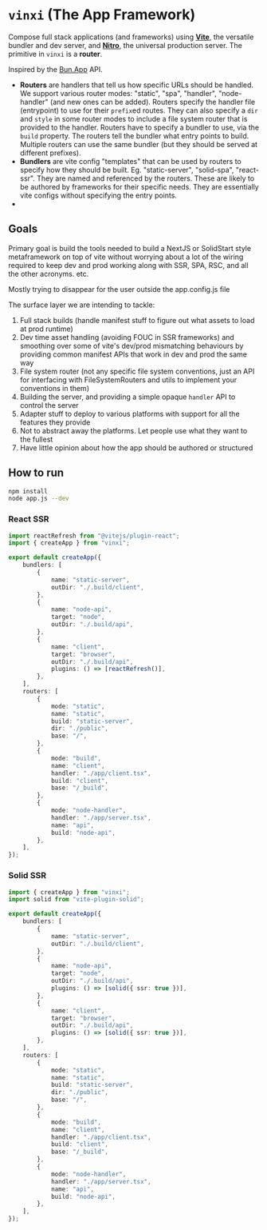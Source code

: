 # `vinxi` (The App Framework)
Compose full stack applications (and frameworks) using [**Vite**](https://github.com/vitejs/vite), the versatile bundler and dev server, and [**Nitro**](https://github.com/unjs/nitro), the universal production server. The primitive in `vinxi` is a **router**. 

Inspired by the [Bun.App](https://bun.sh/blog/bun-bundler#sneak-peek-bun-app) API. 

- **Routers** are handlers that tell us how specific URLs should be handled. We support various router modes: "static", "spa", "handler", "node-handler" (and new ones can be added). Routers specify the handler file (entrypoint) to use for their `prefix`ed routes. They can also specify a `dir` and `style` in some router modes to include a file system router that is provided to the handler. Routers have to specify a bundler to use, via the `build` property. The routers tell the bundler what entry points to build. Multiple routers can use the same bundler (but they should be served at different prefixes).
- **Bundlers** are vite config "templates" that can be used by routers to specify how they should be built. Eg. "static-server", "solid-spa", "react-ssr". They are named and referenced by the routers. These are likely to be authored by frameworks for their specific needs. They are essentially vite configs without specifying the entry points.
- 
## Goals

Primary goal is build the tools needed to build a NextJS or SolidStart style metaframework on top of vite without worrying about a lot of the wiring required to keep dev and prod working along with SSR, SPA, RSC, and all the other acronyms. etc. 

Mostly trying to disappear for the user outside the app.config.js file

The surface layer we are intending to tackle:
1. Full stack builds (handle manifest stuff to figure out what assets to load at prod runtime)
2. Dev time asset handling (avoiding FOUC in SSR frameworks) and smoothing over some of vite's dev/prod mismatching behaviours by providing common manifest APIs that work in dev and prod the same way
3. File system router (not any specific file system conventions, just an API for interfacing with FileSystemRouters and utils to implement your conventions in them)
4. Building the server, and providing a simple opaque `handler` API to control the server
5. Adapter stuff to deploy to various platforms with support for all the features they provide
6. Not to abstract away the platforms. Let people use what they want to the fullest
7. Have little opinion about how the app should be authored or structured

## How to run

```bash
npm install
node app.js --dev
```

### React SSR

```ts
import reactRefresh from "@vitejs/plugin-react";
import { createApp } from "vinxi";

export default createApp({
	bundlers: [
		{
			name: "static-server",
			outDir: "./.build/client",
		},
		{
			name: "node-api",
			target: "node",
			outDir: "./.build/api",
		},
		{
			name: "client",
			target: "browser",
			outDir: "./.build/api",
			plugins: () => [reactRefresh()],
		},
	],
	routers: [
		{
			mode: "static",
			name: "static",
			build: "static-server",
			dir: "./public",
			base: "/",
		},
		{
			mode: "build",
			name: "client",
			handler: "./app/client.tsx",
			build: "client",
			base: "/_build",
		},
		{
			mode: "node-handler",
			handler: "./app/server.tsx",
			name: "api",
			build: "node-api",
		},
	],
});
```

### Solid SSR

```ts
import { createApp } from "vinxi";
import solid from "vite-plugin-solid";

export default createApp({
	bundlers: [
		{
			name: "static-server",
			outDir: "./.build/client",
		},
		{
			name: "node-api",
			target: "node",
			outDir: "./.build/api",
			plugins: () => [solid({ ssr: true })],
		},
		{
			name: "client",
			target: "browser",
			outDir: "./.build/api",
			plugins: () => [solid({ ssr: true })],
		},
	],
	routers: [
		{
			mode: "static",
			name: "static",
			build: "static-server",
			dir: "./public",
			base: "/",
		},
		{
			mode: "build",
			name: "client",
			handler: "./app/client.tsx",
			build: "client",
			base: "/_build",
		},
		{
			mode: "node-handler",
			handler: "./app/server.tsx",
			name: "api",
			build: "node-api",
		},
	],
});

```
